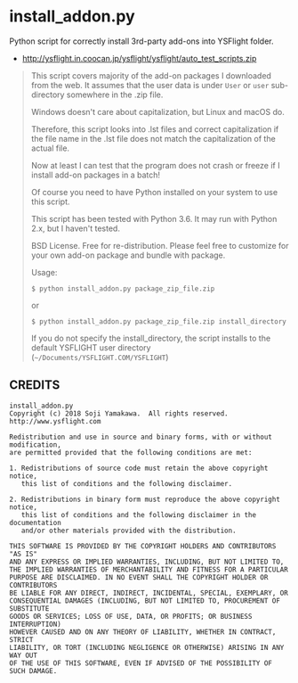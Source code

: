 # install_addon.py

Python script for correctly install 3rd-party add-ons into YSFlight folder.

- http://ysflight.in.coocan.jp/ysflight/ysflight/auto_test_scripts.zip

> This script covers majority of the add-on packages I downloaded from the web. It assumes that the user data is under `User` or `user` sub-directory somewhere in the .zip file.
> 
> Windows doesn't care about capitalization, but Linux and macOS do.
> 
> Therefore, this script looks into .lst files and correct capitalization if the file name in the .lst file does not match the capitalization of the actual file.
> 
> Now at least I can test that the program does not crash or freeze if I install add-on packages in a batch!
> 
> Of course you need to have Python installed on your system to use this script.
> 
> This script has been tested with Python 3.6.  It may run with Python 2.x, but I haven't tested.
> 
> BSD License.  Free for re-distribution.  Please feel free to customize for your own add-on package and bundle with package.
> 
> Usage:
> 
> ```
> $ python install_addon.py package_zip_file.zip
> ```
> or
> ```
> $ python install_addon.py package_zip_file.zip install_directory
> ```
> 
> If you do not specify the install_directory, the script installs to the default YSFLIGHT user directory (`~/Documents/YSFLIGHT.COM/YSFLIGHT`)

## CREDITS

```
install_addon.py
Copyright (c) 2018 Soji Yamakawa.  All rights reserved.
http://www.ysflight.com

Redistribution and use in source and binary forms, with or without modification, 
are permitted provided that the following conditions are met:

1. Redistributions of source code must retain the above copyright notice, 
   this list of conditions and the following disclaimer.

2. Redistributions in binary form must reproduce the above copyright notice, 
   this list of conditions and the following disclaimer in the documentation 
   and/or other materials provided with the distribution.

THIS SOFTWARE IS PROVIDED BY THE COPYRIGHT HOLDERS AND CONTRIBUTORS "AS IS" 
AND ANY EXPRESS OR IMPLIED WARRANTIES, INCLUDING, BUT NOT LIMITED TO, 
THE IMPLIED WARRANTIES OF MERCHANTABILITY AND FITNESS FOR A PARTICULAR 
PURPOSE ARE DISCLAIMED. IN NO EVENT SHALL THE COPYRIGHT HOLDER OR CONTRIBUTORS 
BE LIABLE FOR ANY DIRECT, INDIRECT, INCIDENTAL, SPECIAL, EXEMPLARY, OR 
CONSEQUENTIAL DAMAGES (INCLUDING, BUT NOT LIMITED TO, PROCUREMENT OF SUBSTITUTE 
GOODS OR SERVICES; LOSS OF USE, DATA, OR PROFITS; OR BUSINESS INTERRUPTION) 
HOWEVER CAUSED AND ON ANY THEORY OF LIABILITY, WHETHER IN CONTRACT, STRICT 
LIABILITY, OR TORT (INCLUDING NEGLIGENCE OR OTHERWISE) ARISING IN ANY WAY OUT 
OF THE USE OF THIS SOFTWARE, EVEN IF ADVISED OF THE POSSIBILITY OF SUCH DAMAGE.
```
